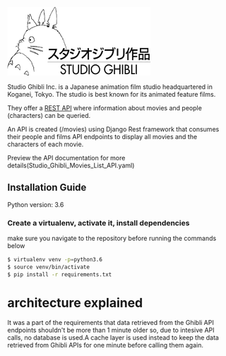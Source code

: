 ![](logo.png)

Studio Ghibli Inc. is a Japanese animation film studio headquartered in Koganei, Tokyo. The studio is best known for its animated feature films.

They offer a ​[REST API](https://ghibliapi.herokuapp.com/) where information
about movies and people (characters) can be queried.

An API is created (/movies) using Django Rest framework that consumes their people and films API endpoints to display all movies and the characters of each movie.

Preview the API documentation for more details(Studio_Ghibli_Movies_List_API.yaml)

## Installation Guide
Python version: 3.6
### Create a virtualenv, activate it, install dependencies
make sure you navigate to the repository before running the commands below
```bash
$ virtualenv venv -p=python3.6
$ source venv/bin/activate
$ pip install -r requirements.txt
```

# architecture explained
It was a part of the requirements that data retrieved from the Ghibli API endpoints shouldn't be more than 1 minute older so,
due to intesive API calls, no database is used.A cache layer is used instead to keep the data retrieved from Ghibli APIs for one minute before calling them again.








